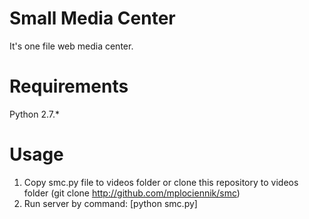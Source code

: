 # Small Media Center

It's one file web media center.

# Requirements
Python 2.7.\*

# Usage

1. Copy smc.py file to videos folder or clone this repository to videos folder (git clone http://github.com/mplociennik/smc)
2. Run server by command: [python smc.py]

